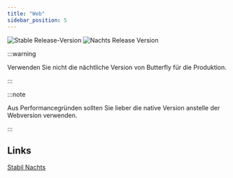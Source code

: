 ```yaml
---
title: "Web"
sidebar_position: 5
---
```


![Stable Release-Version](https://img.shields.io/badge/dynamic/yaml?color=c4840d&label=Stable&query=%24.version&url=https%3A%2F%2Fraw.githubusercontent.com%2FLinwoodCloud%2Fbutterfly%2Fstable%2Fapp%2Fpubspec.yaml&style=for-the-badge) ![Nachts Release Version](https://img.shields.io/badge/dynamic/yaml?color=f7d28c&label=Nightly&query=%24.version&url=https%3A%2F%2Fraw.githubusercontent.com%2FLinwoodCloud%2Fbutterfly%2Fnightly%2Fapp%2Fpubspec.yaml&style=for-the-badge)

:::warning

Verwenden Sie nicht die nächtliche Version von Butterfly für die Produktion.

:::

:::note

Aus Performancegründen sollten Sie lieber die native Version anstelle der Webversion verwenden.

:::

## Links

<div className="row margin-bottom--lg padding--sm">
<a class="button button--outline button--info button--lg margin--sm" href="https://butterfly.linwood.dev">
  Stabil
</a>
<a class="button button--outline button--danger button--lg margin--sm" href="https://preview.butterfly.linwood.dev">
  Nachts
</a>
</div>
